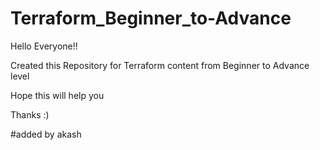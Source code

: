# Terraform_Beginner_to-Advance

Hello Everyone!!

Created this Repository for Terraform content from Beginner to Advance level

Hope this will help you

Thanks :)


#added by akash
